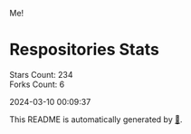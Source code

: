 Me!

# Respositories Stats
Stars Count: 234  
Forks Count: 6

2024-03-10 00:09:37  

This README is automatically generated by [🐰](https://github.com/rnitta/rnitta).

